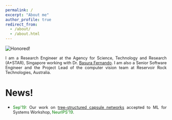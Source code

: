```yaml
---
permalink: /
excerpt: "About me"
author_profile: true
redirect_from: 
  - /about/
  - /about.html
---
```


![Honored!](vinojjayasundara.github.io/images/cover.jpg)

<div style="text-align: justify"><span style="font-size:0.9em;"> I am a Research Engineer at the Agency for Science, Technology and Research (A*STAR), Singapore working with Dr. <a href = "https://scholar.google.com/citations?user=GyvseMkAAAAJ&hl=en&oi=ao">Basura Fernando</a>. I am also a Senior Software Engineer and the Project Lead of the computer vision team at Reservoir Rock Technologies, Australia.</span></div>


# News!

* <div style="text-align: justify"><span style="font-size:0.9em;"> <span style="color:green">Sep'19:</span> Our work on <a href = "https://arxiv.org/pdf/1910.12306.pdf">tree-structured capsule networks</a> accepted to ML for Systems Workshop,<span style="color:green"> NeurIPS'19</span>.</span></div>
